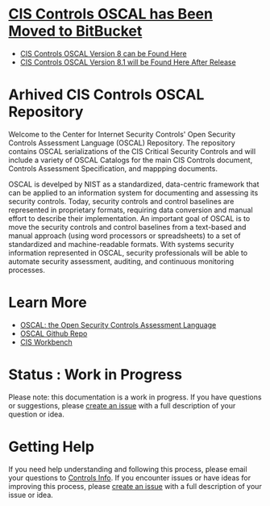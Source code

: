# [CIS Controls OSCAL has Been Moved to BitBucket](https://bitbucket.org/cis-it-workspace/cis-controls-v8_oscal/src/main/)
+ [CIS Controls OSCAL Version 8 can be Found Here](https://bitbucket.org/cis-it-workspace/cis-controls-v8_oscal/src/main/)
+ [CIS Controls OSCAL Version 8.1 will be Found Here After Release](https://bitbucket.org/cis-it-workspace/cis-controls-v8.1_oscal/src/main/)


# Arhived CIS Controls OSCAL Repository
Welcome to the Center for Internet Security Controls' Open Security Controls Assessment Language (OSCAL) Repository. The repository contains OSCAL serializations of the CIS Critical Security Controls and will include a variety of OSCAL Catalogs for the main CIS Controls document, Controls Assessment Specification, and mappping documents. 

OSCAL is develped by NIST as a standardized, data-centric framework that can be applied to an information system for documenting and assessing its security controls. Today, security controls and control baselines are represented in proprietary formats, requiring data conversion and manual effort to describe their implementation. An important goal of OSCAL is to move the security controls and control baselines from a text-based and manual approach (using word processors or spreadsheets) to a set of standardized and machine-readable formats. With systems security information represented in OSCAL, security professionals will be able to automate security assessment, auditing, and continuous monitoring processes.

# Learn More
+ [OSCAL: the Open Security Controls Assessment Language](https://pages.nist.gov/OSCAL/)
+ [OSCAL Github Repo](https://github.com/usnistgov/OSCAL)
+ [CIS Workbench](https://workbench.cisecurity.org/)

# Status : Work in Progress
Please note: this documentation is a work in progress. If you have questions or suggestions, please [create an issue](https://github.com/CISecurity/CISControls_OSCAL/issues) with a full description of your question or idea.

# Getting Help
If you need help understanding and following this process, please email your questions to [Controls Info](mailto:controlsinfo@cisecurity.org).
If you encounter issues or have ideas for improving this process, please [create an issue](https://github.com/CISecurity/CISControls_OSCAL/issues) with a full description of your issue or idea.

